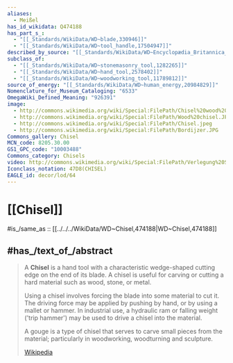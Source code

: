 ```yaml
---
aliases:
  - Meißel
has_id_wikidata: Q474188
has_part_s_:
  - "[[_Standards/WikiData/WD~blade,330946]]"
  - "[[_Standards/WikiData/WD~tool_handle,17504947]]"
described_by_source: "[[_Standards/WikiData/WD~Encyclopædia_Britannica_11th_edition,867541]]"
subclass_of:
  - "[[_Standards/WikiData/WD~stonemasonry_tool,1282265]]"
  - "[[_Standards/WikiData/WD~hand_tool,2578402]]"
  - "[[_Standards/WikiData/WD~woodworking_tool,11789812]]"
source_of_energy: "[[_Standards/WikiData/WD~human_energy,20984829]]"
Nomenclature_for_Museum_Cataloging: "6533"
OmegaWiki_Defined_Meaning: "926391"
image:
  - http://commons.wikimedia.org/wiki/Special:FilePath/Chisel%20wood%2024mm.jpg
  - http://commons.wikimedia.org/wiki/Special:FilePath/Wood%20chisel.JPG
  - http://commons.wikimedia.org/wiki/Special:FilePath/Chisel.jpeg
  - http://commons.wikimedia.org/wiki/Special:FilePath/Bordijzer.JPG
Commons_gallery: Chisel
MCN_code: 8205.30.00
GS1_GPC_code: "10003488"
Commons_category: Chisels
video: http://commons.wikimedia.org/wiki/Special:FilePath/Verlegung%20Stolperstein%20Rathaus%20K%C3%B6ln%20-%20Mei%C3%9Fel%20und%20F%C3%A4ustel.webm
Iconclass_notation: 47D8(CHISEL)
EAGLE_id: decor/lod/64
---
```


# [[Chisel]] 

#is_/same_as :: [[../../../WikiData/WD~Chisel,474188|WD~Chisel,474188]] 

## #has_/text_of_/abstract 

> A **Chisel** is a hand tool with a characteristic wedge-shaped cutting edge on the end of its blade. 
> A chisel is useful for carving or cutting a hard material such as wood, stone, or metal. 
>
> Using a chisel involves forcing the blade into some material to cut it. 
> The driving force may be applied by pushing by hand, or by using a mallet or hammer. 
> In industrial use, a hydraulic ram or falling weight ('trip hammer') may be used 
> to drive a chisel into the material.
>
> A gouge is a type of chisel that serves to carve small pieces from the material; 
> particularly in woodworking, woodturning and sculpture.
>
> [Wikipedia](https://en.wikipedia.org/wiki/Chisel) 

